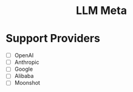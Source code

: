 <div align="center">
  <h1>LLM Meta</h1>
</div>

# Support Providers
- [ ] OpenAI
- [ ] Anthropic
- [ ] Google
- [ ] Alibaba
- [ ] Moonshot
